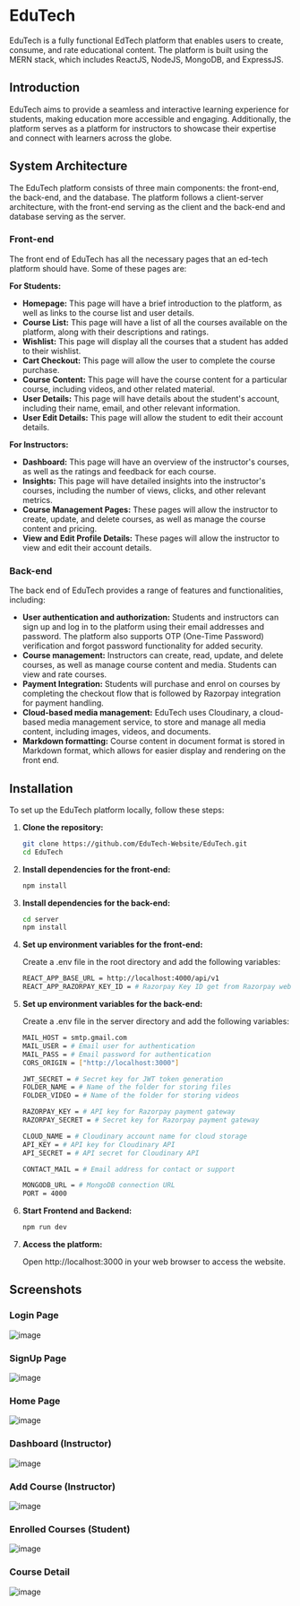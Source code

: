 # EduTech

EduTech is a fully functional EdTech platform that enables users to create, consume, and rate educational content. The platform is built using the MERN stack, which includes ReactJS, NodeJS, MongoDB, and ExpressJS.

## Introduction

EduTech aims to provide a seamless and interactive learning experience for students, making education more accessible and engaging. Additionally, the platform serves as a platform for instructors to showcase their expertise and connect with learners across the globe.

## System Architecture

The EduTech platform consists of three main components: the front-end, the back-end, and the database. The platform follows a client-server architecture, with the front-end serving as the client and the back-end and database serving as the server.

### Front-end

The front end of EduTech has all the necessary pages that an ed-tech platform should have. Some of these pages are:

**For Students:**

- **Homepage:** This page will have a brief introduction to the platform, as well as links to the course list and user details.
- **Course List:** This page will have a list of all the courses available on the platform, along with their descriptions and ratings.
- **Wishlist:** This page will display all the courses that a student has added to their wishlist.
- **Cart Checkout:** This page will allow the user to complete the course purchase.
- **Course Content:** This page will have the course content for a particular course, including videos, and other related material.
- **User Details:** This page will have details about the student's account, including their name, email, and other relevant information.
- **User Edit Details:** This page will allow the student to edit their account details.

**For Instructors:**

- **Dashboard:** This page will have an overview of the instructor's courses, as well as the ratings and feedback for each course.
- **Insights:** This page will have detailed insights into the instructor's courses, including the number of views, clicks, and other relevant metrics.
- **Course Management Pages:** These pages will allow the instructor to create, update, and delete courses, as well as manage the course content and pricing.
- **View and Edit Profile Details:** These pages will allow the instructor to view and edit their account details.

### Back-end

The back end of EduTech provides a range of features and functionalities, including:

- **User authentication and authorization:** Students and instructors can sign up and log in to the platform using their email addresses and password. The platform also supports OTP (One-Time Password) verification and forgot password functionality for added security.
- **Course management:** Instructors can create, read, update, and delete courses, as well as manage course content and media. Students can view and rate courses.
- **Payment Integration:** Students will purchase and enrol on courses by completing the checkout flow that is followed by Razorpay integration for payment handling.
- **Cloud-based media management:** EduTech uses Cloudinary, a cloud-based media management service, to store and manage all media content, including images, videos, and documents.
- **Markdown formatting:** Course content in document format is stored in Markdown format, which allows for easier display and rendering on the front end.

## Installation

To set up the EduTech platform locally, follow these steps:

1. **Clone the repository:**

   ```sh
   git clone https://github.com/EduTech-Website/EduTech.git
   cd EduTech
   
2. **Install dependencies for the front-end:**

   ```sh
   npm install
   
3. **Install dependencies for the back-end:**

   ```sh
   cd server
   npm install

4. **Set up environment variables for the front-end:**

   Create a .env file in the root directory and add the following variables:
   
   ```sh
   REACT_APP_BASE_URL = http://localhost:4000/api/v1
   REACT_APP_RAZORPAY_KEY_ID = # Razorpay Key ID get from Razorpay website

6. **Set up environment variables for the back-end:**
   
   Create a .env file in the server directory and add the following variables:
   
   ```sh
   MAIL_HOST = smtp.gmail.com
   MAIL_USER = # Email user for authentication
   MAIL_PASS = # Email password for authentication
   CORS_ORIGIN = ["http://localhost:3000"]

   JWT_SECRET = # Secret key for JWT token generation
   FOLDER_NAME = # Name of the folder for storing files
   FOLDER_VIDEO = # Name of the folder for storing videos

   RAZORPAY_KEY = # API key for Razorpay payment gateway
   RAZORPAY_SECRET = # Secret key for Razorpay payment gateway

   CLOUD_NAME = # Cloudinary account name for cloud storage
   API_KEY = # API key for Cloudinary API
   API_SECRET = # API secret for Cloudinary API

   CONTACT_MAIL = # Email address for contact or support

   MONGODB_URL = # MongoDB connection URL
   PORT = 4000

8. **Start Frontend and Backend:**

   ```sh
   npm run dev

9. **Access the platform:**
   
   Open http://localhost:3000 in your web browser to access the website.

## Screenshots

### Login Page
![image](https://github.com/EduTech-Website/EduTech/assets/126242798/2e2ec752-9493-4d03-b642-0e565565ee70)

### SignUp Page
![image](https://github.com/EduTech-Website/EduTech/assets/126242798/30032bad-bc62-4ad2-9ad3-5fdec3ef4ee4)

### Home Page
![image](https://github.com/EduTech-Website/EduTech/assets/126242798/e6730edc-ca50-401e-a6bf-7c637b58a922)

### Dashboard (Instructor)
![image](https://github.com/EduTech-Website/EduTech/assets/126242798/c60b67b3-33da-4e89-8800-7311b7e7b644)

### Add Course (Instructor)
![image](https://github.com/EduTech-Website/EduTech/assets/126242798/55722c0d-9f67-4fbc-8876-91dafa6caf27)

### Enrolled Courses (Student)
![image](https://github.com/EduTech-Website/EduTech/assets/126242798/4a5f2376-3f5d-4f27-b576-52d6360d074d)

### Course Detail
![image](https://github.com/EduTech-Website/EduTech/assets/126242798/778a2f52-17ed-4502-af24-d590348d163e)
